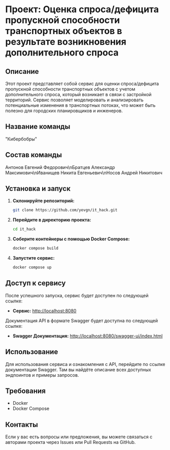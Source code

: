# Проект: Оценка спроса/дефицита пропускной способности транспортных объектов в результате возникновения дополнительного спроса

## Описание
Этот проект представляет собой сервис для оценки  спроса/дефицита пропускной способности транспортных объектов с учетом дополнительного спроса, который возникает в связи с застройкой территорий. Сервис позволяет моделировать и анализировать потенциальные изменения в транспортных потоках, что может быть полезно для городских планировщиков и инженеров.

## Название команды
"Кибербобры"

## Состав команды
Антонов Евгений Федорович\nБратцев Александр Максимович\nИванищев Никита Евгеньевич\nНосов Андрей Никитович

## Установка и запуск

1. **Склонируйте репозиторий:**
    ```bash
    git clone https://github.com/yevgn/it_hack.git
    ```

2. **Перейдите в директорию проекта:**
    ```bash
    cd it_hack
    ```

3. **Соберите контейнеры с помощью Docker Compose:**
    ```bash
    docker compose build
    ```

4. **Запустите сервис:**
    ```bash
    docker compose up
    ```

## Доступ к сервису

После успешного запуска, сервис будет доступен по следующей ссылке:
- **Сервис:** [http://localhost:8080](http://localhost:8080)

Документация API в формате Swagger будет доступна по следующей ссылке:
- **Swagger Документация:** [http://localhost:8080/swagger-ui/index.html](http://localhost:8080/swagger-ui/index.html)

## Использование

Для использования сервиса и ознакомления с API, перейдите по ссылке документации Swagger. Там вы найдёте описание всех доступных эндпоинтов и примеры запросов.

## Требования

- Docker
- Docker Compose

## Контакты

Если у вас есть вопросы или предложения, вы можете связаться с авторами проекта через Issues или Pull Requests на GitHub.

